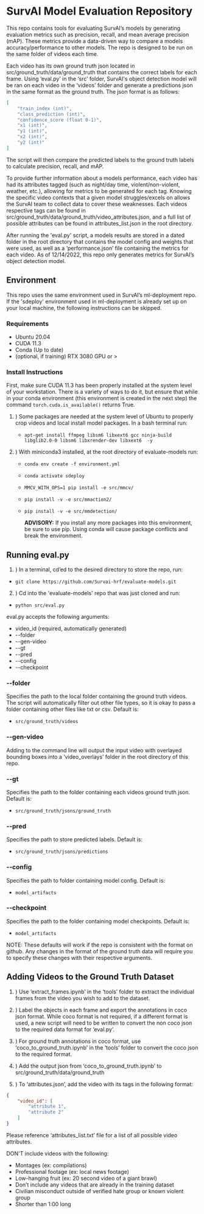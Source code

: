 # SurvAI Model Evaluation Repository

This repo contains tools for evaluating SurvAI’s models by generating evaluation metrics such as precision, recall, and mean average precision (mAP). These metrics provide a data-driven way to compare a models accuracy/performance to other models. The repo is designed to be run on the same folder of videos each time. 

Each video has its own ground truth json located in src/ground_truth/data/ground_truth that contains the correct labels for each frame. Using ‘eval.py’ in the ‘src’ folder, SurvAI's object detection model will be ran on each video in the ‘videos’ folder and generate a predictions json in the same format as the ground truth. The json format is as follows:
```json
[
    "train_index (int)",
    "class_prediction (int)",
    "confidence_score (float 0-1)",
    "x1 (int)",
    "y1 (int)",
    "x2 (int)",
    "y2 (int)"
]
```
The script will then compare the predicted labels to the ground truth labels to calculate precision, recall, and mAP. 

To provide further information about a models performance, each video has had its attributes tagged (such as night/day time, violent/non-violent, weather, etc.), allowing for metrics to be generated for each tag. Knowing the specific video contexts that a given model struggles/excels on allows the SurvAI team to collect data to cover these weaknesses. Each videos respective tags can be found in src/ground_truth/data/ground_truth/video_attributes.json, and a full list of possible attributes can be found in attributes_list.json in the root directory. 

After running the 'eval.py' script, a models results are stored in a dated folder in the root directory that contains the model config and weights that were used, as well as a ‘performance.json’ file containing the metrics for each video. As of 12/14/2022, this repo only generates metrics for SurvAI’s object detection model.

## Environment

This repo uses the same environment used in SurvAI’s ml-deployment repo. If the 'sdeploy' environment used in ml-deployment is already set up on your local machine, the following instructions can be skipped.

### Requirements

- Ubuntu 20.04
- CUDA 11.3
- Conda (Up to date)
- (optional, if training)  RTX 3080 GPU or > 

### Install Instructions

First, make sure CUDA 11.3 has been properly installed at the system level of your workstation. There is a variety of ways to do it, 
but ensure that while in your conda environment (this environment is created in the next step) the command
``` torch.cuda.is_available() ``` returns True.

1. ) Some packages are needed at the system level of Ubuntu to properly crop videos and local install model packages. In a bash terminal run:
     - ```apt-get install ffmpeg libsm6 libxext6 gcc ninja-build libglib2.0-0 libsm6 libxrender-dev libxext6  -y```
     
2. ) With miniconda3 installed, at the root directory of evaluate-models run:

     -  ```conda env create -f environment.yml```
     -  ```conda activate sdeploy```
     -  ```MMCV_WITH_OPS=1 pip install -e src/mmcv/```
     -  ```pip install -v -e src/mmaction2/```
     -  ```pip install -v -e src/mmdetection/```
     
          **ADVISORY:**  If you install any more packages into this environment, be sure to use pip. Using conda will cause package conflicts and break the environment.

## Running eval.py
1. ) In a terminal, cd’ed to the desired directory to store the repo, run:
- ```git clone https://github.com/Survai-hrf/evaluate-models.git```

2. ) Cd into the 'evaluate-models' repo that was just cloned and run:
- ```python src/eval.py```

eval.py accepts the following arguments:
- video_id (required, automatically generated)
- --folder
- --gen-video
- --gt
- --pred
- --config
- --checkpoint

### --folder
Specifies the path to the local folder containing the ground truth videos. The script will automatically filter out other file types, so it is okay to pass a folder containing other files like txt or csv. Default is:
- ```src/ground_truth/videos```

### --gen-video
Adding to the command line will output the input video with overlayed bounding boxes into a ‘video_overlays’ folder in the root directory of this repo.

### --gt
Specifies the path to the folder containing each videos ground truth json. Default is:
- ```src/ground_truth/jsons/ground_truth```

### --pred
Specifies the path to store predicted labels. Default is:
- ```src/ground_truth/jsons/predictions```

### --config
Specifies the path to folder containing model config. Default is:
- ```model_artifacts```

### --checkpoint
Specifies the path to the folder containing model checkpoints. Default is:
- ```model_artifacts```

NOTE: These defaults will work if the repo is consistent with the format on github. Any changes in the format of the ground truth data will require you to specify these changes with their respective arguments.

## Adding Videos to the Ground Truth Dataset
1. ) Use ‘extract_frames.ipynb’ in the ‘tools’ folder to extract the individual frames from the video you wish to add to the dataset.

2. ) Label the objects in each frame and export the annotations in coco json format. While coco format is not required, if a different format is used, a new script will need to be written to convert the non coco json to the required data format for ‘eval.py’.

3. ) For ground truth annotations in coco format, use ‘coco_to_ground_truth.ipynb’ in the ‘tools’ folder to convert the coco json to the required format. 

4. ) Add the output json from ‘coco_to_ground_truth.ipynb’ to src/ground_truth/data/ground_truth

5. ) To ‘attributes.json’, add the video with its tags in the following format:
```json
{
    "video_id": [
        "attribute 1",
        "attribute 2"
    ]
}
```
Please reference ‘attributes_list.txt’ file for a list of all possible video attributes.

DON'T include videos with the following:
- Montages (ex: compilations)
- Professional footage (ex: local news footage)
- Low-hanging fruit (ex: 20 second video of a giant brawl)
- Don’t include any videos that are already in the training dataset
- Civilian misconduct outside of verified hate group or known violent group
- Shorter than 1:00 long

